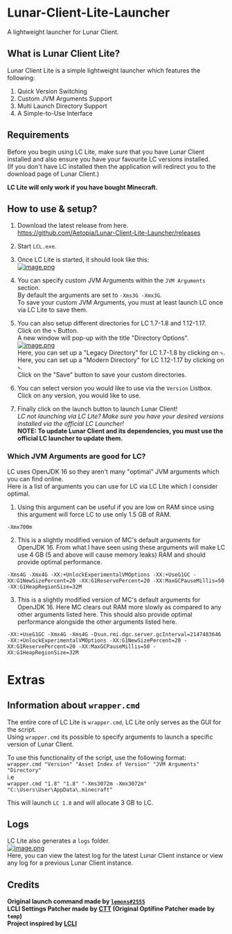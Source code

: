 # Lunar-Client-Lite-Launcher
A lightweight launcher for Lunar Client.
## What is Lunar Client Lite?
Lunar Client Lite is a simple lightweight launcher which features the following: 
1. Quick Version Switching 
2. Custom JVM Arguments Support 
3. Multi Launch Directory Support
4. A Simple-to-Use Interface  

## Requirements
Before you begin using LC Lite, make sure that you have Lunar Client installed and also ensure you have your favourite LC versions installed.  
(If you don't have LC installed then the application will redirect you to the download page of Lunar Client.)  

<b>LC Lite will only work if you have bought Minecraft.</b>
## How to use & setup?
1. Download the latest release from here.  
https://github.com/Aetopia/Lunar-Client-Lite-Launcher/releases  

2. Start `LCL.exe`.

3. Once LC Lite is started, it should look like this:  
[![image.png](https://i.postimg.cc/HkJptf7x/image.png)](https://postimg.cc/TK6MdN0M)

4. You can specify custom JVM Arguments within the `JVM Arguments` section.  
By default the arguments are set to `-Xms3G -Xmx3G`.   
To save your custom JVM Arguments, you must at least launch LC once via LC Lite to save them.  

5. You can also setup different directories for LC 1.7-1.8 and 1.12-1.17.  
Click on the `✎` Button.  
A new window will pop-up with the title "Directory Options".
[![image.png](https://i.postimg.cc/nrMJSZtQ/image.png)](https://postimg.cc/bSXWd7rz)  
Here, you can set up a "Legacy Directory" for LC 1.7-1.8 by clicking on `✎`.  
Here, you can set up a "Modern Directory" for LC 1.12-1.17 by clicking on `✎`.  
Click on the "Save" button to save your custom directories.

6. You can select version you would like to use via the `Version` Listbox. 
Click on any version, you would like to use.  

7. Finally click on the launch button to launch Lunar Client!  
<i>LC not launching via LC Lite? Make sure you have your desired versions installed via the official LC Launcher!</i>  
<b>NOTE: To update Lunar Client and its dependencies, you must use the official LC launcher to update them.</b>
### Which JVM Arguments are good for LC?  

LC uses OpenJDK 16 so they aren't many "optimal" JVM arguments which you can find online.  
Here is a list of arguments you can use for LC via LC Lite which I consider optimal.  

1. Using this argument can be useful if you are low on RAM since using this argument will force LC to use only 1.5 GB of RAM.  

```
-Xmx700m  
```

2. This is a slightly modified version of MC's default arguments for OpenJDK 16. From what I have seen using these arguments will make LC use 4 GB (5 and above will cause memory leaks) RAM and should provide optimal performance.  

 ```
-Xms4G -Xmx4G -XX:+UnlockExperimentalVMOptions -XX:+UseG1GC -XX:G1NewSizePercent=20 -XX:G1ReservePercent=20 -XX:MaxGCPauseMillis=50 -XX:G1HeapRegionSize=32M
```  
3. This is a slightly modified version of MC's default arguments for OpenJDK 16. Here MC clears out RAM more slowly as compared to any other arguments listed here. This should also provide optimal performance alongside the other arguments listed here.

```
-XX:+UseG1GC -Xmx4G -Xms4G -Dsun.rmi.dgc.server.gcInterval=2147483646 -XX:+UnlockExperimentalVMOptions -XX:G1NewSizePercent=20 -XX:G1ReservePercent=20 -XX:MaxGCPauseMillis=50 -XX:G1HeapRegionSize=32M
```

# Extras
## Information about `wrapper.cmd`

The entire core of LC Lite is `wrapper.cmd`, LC Lite only serves as the GUI for the script.  
Using `wrapper.cmd` its possible to specify arguments to launch a specific version of Lunar Client.  

To use this functionality of the script, use the following format:  
`wrapper.cmd "Version" "Asset Index of Version" "JVM Arguments" "Directory"`  
i.e  
`wrapper.cmd "1.8" "1.8" "-Xms3072m -Xmx3072m" "C:\Users\User\AppData\.minecraft"` 

This will launch `LC 1.8` and will allocate 3 GB to LC.  

## Logs
LC Lite also generates a `logs` folder.  
[![image.png](https://i.postimg.cc/5yJkDYfn/image.png)](https://postimg.cc/TLk9DPLD)  
Here, you can view the latest log for the latest Lunar Client instance or view any log for a previous Lunar Client instance.

## Credits
<b>Original launch command made by [`lemons#2555`](https://github.com/respecting)  
LCLI Settings Patcher made by [CTT](https://dsc.gg/CTT) (Original Optifine Patcher made by `temp`)  
Project inspired by [LCLI](https://github.com/couleur-tweak-tips/utils/blob/main/LCLI.bat)</b>  

